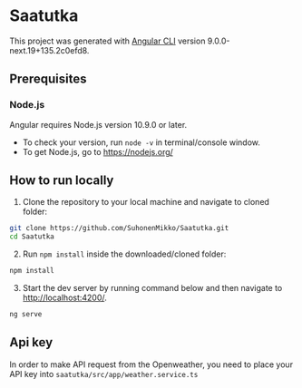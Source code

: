 # Saatutka

This project was generated with [Angular CLI](https://github.com/angular/angular-cli) version 9.0.0-next.19+135.2c0efd8.

## Prerequisites
### Node.js
Angular requires Node.js version 10.9.0 or later.
* To check your version, run `node -v` in terminal/console window.
* To get Node.js, go to <https://nodejs.org/>

## How to run locally
1. Clone the repository to your local machine and navigate to cloned folder:
```bash
git clone https://github.com/SuhonenMikko/Saatutka.git
cd Saatutka
```
2. Run `npm install` inside the downloaded/cloned folder:
```bash
npm install
```
3. Start the dev server by running command below and then navigate to <http://localhost:4200/>.
```bash
ng serve
```

## Api key
In order to make API request from the Openweather, you need to place your API key into `saatutka/src/app/weather.service.ts`

